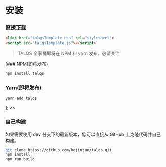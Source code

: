 # 安装

### 直接[下载](https://hejinjun.github.io/talqs/dist/talqsTemplate.js)

``` html
<link href="talqsTemplate.css" rel="stylesheet">
<script src="talqsTemplate.js"></script>
```

> TALQS 全家桶即将在 NPM 和 yarn 发布，敬请关注

[### NPM(即将发布)

``` bash
npm install talqs
```

### Yarn(即将发布)

``` bash
yarn add talqs
```
]: <>

### 自己构建

如果需要使用 dev 分支下的最新版本，您可以直接从 GitHub 上克隆代码并自己构建。

``` bash
git clone https://github.com/hejinjun/talqs.git
npm install
npm run build
```